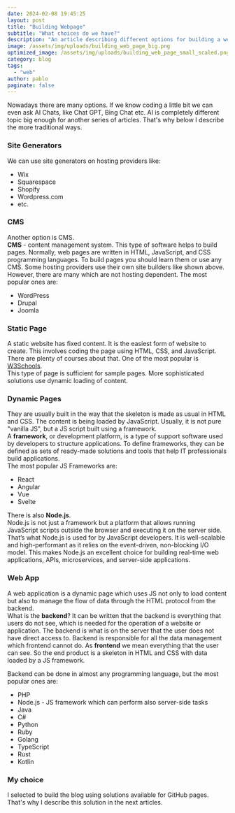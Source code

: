 ```yaml
---
date: 2024-02-08 19:45:25
layout: post
title: "Building Webpage"
subtitle: "What choices do we have?"
description: "An article describing different options for building a webpage."
image: /assets/img/uploads/building_web_page_big.png
optimized_image: /assets/img/uploads/building_web_page_small_scaled.png
category: blog
tags:
  - "web" 
author: pablo
paginate: false
---
```

Nowadays there are many options. If we know coding a little bit we can even ask AI Chats, like Chat GPT, Bing Chat etc. AI is completely different topic big enough for another series of articles. That's why below I describe the more traditional ways.

### Site Generators ###
We can use site generators on hosting providers like:
- Wix
- Squarespace
- Shopify
- Wordpress.com
- etc.

### CMS ###
Another option is CMS.  
**CMS** - content management system. This type of software helps to build pages. Normally, web pages are written in HTML, JavaScript, and CSS programming languages. To build pages you should learn them or use any CMS. Some hosting providers use their own site builders like shown above. However, there are many which are not hosting dependent. The most popular ones are:
- WordPress
- Drupal
- Joomla

### Static Page ###
A static website has fixed content.
It is the easiest form of website to create.
This involves coding the page using HTML, CSS, and JavaScript. There are plenty of courses about that. One of the most popular is [W3Schools](https://www.w3schools.com/).  
This type of page is sufficient for sample pages. More sophisticated solutions use dynamic loading of content.

### Dynamic Pages ###
They are usually built in the way that the skeleton is made as usual in HTML and CSS. The content is being loaded by JavaScript. Usually, it is not pure "vanilla JS", but a JS script built using a framework.  
A **framework**, or development platform, is a type of support software used by developers to structure applications. To define frameworks, they can be defined as sets of ready-made solutions and tools that help IT professionals build applications.  
The most popular JS Frameworks are:
- React
- Angular
- Vue
- Svelte

There is also **Node.js**.  
Node.js is not just a framework but a platform that allows running JavaScript scripts outside the browser and executing it on the server side. That’s what Node.js is used for by JavaScript developers. It is well-scalable and high-performant as it relies on the event-driven, non-blocking I/O model. This makes Node.js an excellent choice for building real-time web applications, APIs, microservices, and server-side applications.  

### Web App ###
A web application is a dynamic page which uses JS not only to load content but also to manage the flow of data through the HTML protocol from the backend.  
What is the **backend**? It can be written that the backend is everything that users do not see, which is needed for the operation of a website or application. The backend is what is on the server that the user does not have direct access to. Backend is responsible for all the data management which frontend cannot do. As **frontend** we mean everything that the user can see. So the end product is a skeleton in HTML and CSS with data loaded by a JS framework.

Backend can be done in almost any programming language, but the most popular ones are:
- PHP
- Node.js - JS framework which can perform also server-side tasks
- Java
- C#
- Python
- Ruby
- Golang
- TypeScript 
- Rust
- Kotlin

### My choice ###
I selected to build the blog using solutions available for GitHub pages. That's why I describe this solution in the next articles.
